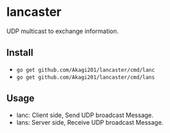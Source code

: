 # lancaster
UDP multicast to exchange information.

## Install
* `go get github.com/Akagi201/lancaster/cmd/lanc`
* `go get github.com/Akagi201/lancaster/cmd/lans`

## Usage
* lanc: Client side, Send UDP broadcast Message.
* lans: Server side, Receive UDP broadcast Message.

